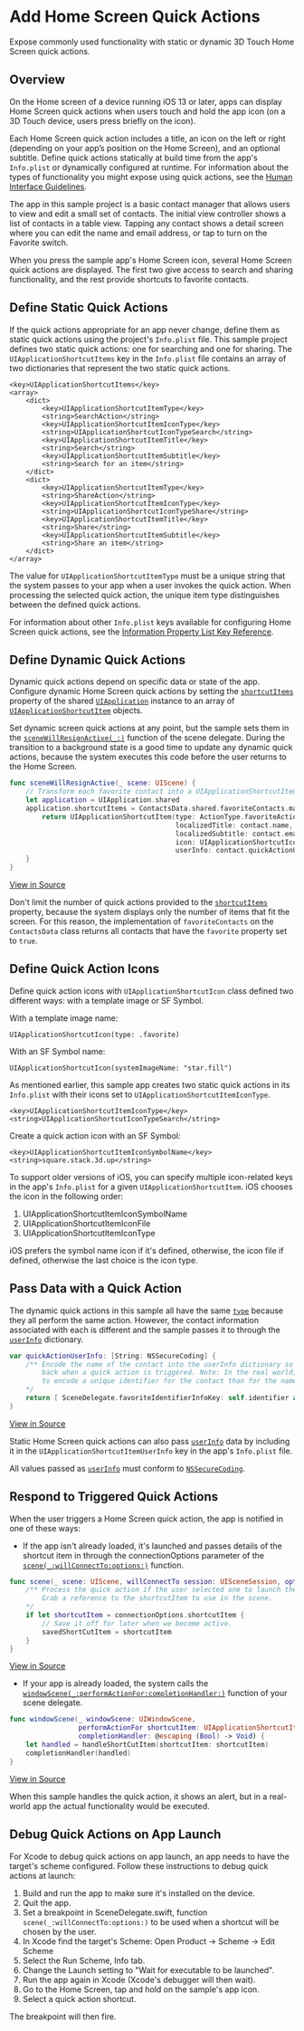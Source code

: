 # Add Home Screen Quick Actions

Expose commonly used functionality with static or dynamic 3D Touch Home Screen quick actions.

## Overview

On the Home screen of a device running iOS 13 or later, apps can display Home Screen quick actions when users touch and hold the app icon (on a 3D Touch device, users press briefly on the icon).

Each Home Screen quick action includes a title, an icon on the left or right (depending on your app’s position on the Home Screen), and an optional subtitle. Define quick actions statically at build time from the app's `Info.plist` or dynamically configured at runtime. For information about the types of functionality you might expose using quick actions, see the [Human Interface Guidelines](https://developer.apple.com/design/human-interface-guidelines/ios/extensions/home-screen-actions/). 

The app in this sample project is a basic contact manager that allows users to view and edit a small set of contacts. The initial view controller shows a list of contacts in a table view. Tapping any contact shows a detail screen where you can edit the name and email address, or tap to turn on the Favorite switch.

When you press the sample app's Home Screen icon, several Home Screen quick actions are displayed. The first two give access to search and sharing functionality, and the rest provide shortcuts to favorite contacts.

## Define Static Quick Actions

If the quick actions appropriate for an app never change, define them as static quick actions using the project's `Info.plist` file. This sample project defines two static quick actions: one for searching and one for sharing. The `UIApplicationShortcutItems` key in the `Info.plist` file contains an array of two dictionaries that represent the two static quick actions.

````
<key>UIApplicationShortcutItems</key>
<array>
    <dict>
        <key>UIApplicationShortcutItemType</key>
        <string>SearchAction</string>
        <key>UIApplicationShortcutItemIconType</key>
        <string>UIApplicationShortcutIconTypeSearch</string>
        <key>UIApplicationShortcutItemTitle</key>
        <string>Search</string>
        <key>UIApplicationShortcutItemSubtitle</key>
        <string>Search for an item</string>
    </dict>
    <dict>
        <key>UIApplicationShortcutItemType</key>
        <string>ShareAction</string>
        <key>UIApplicationShortcutItemIconType</key>
        <string>UIApplicationShortcutIconTypeShare</string>
        <key>UIApplicationShortcutItemTitle</key>
        <string>Share</string>
        <key>UIApplicationShortcutItemSubtitle</key>
        <string>Share an item</string>
    </dict>
</array>
````

The value for `UIApplicationShortcutItemType` must be a unique string that the system passes to your app when a user invokes the quick action. When processing the selected quick action, the unique item type distinguishes between the defined quick actions.

For information about other `Info.plist` keys available for configuring Home Screen quick actions, see the [Information Property List Key Reference](https://developer.apple.com/library/archive/documentation/General/Reference/InfoPlistKeyReference/Articles/iPhoneOSKeys.html#//apple_ref/doc/uid/TP40009252-SW36).

## Define Dynamic Quick Actions

Dynamic quick actions depend on specific data or state of the app. Configure dynamic Home Screen quick actions by setting the [`shortcutItems`](https://developer.apple.com/documentation/uikit/uiapplication/1623033-shortcutitems) property of the shared [`UIApplication`](https://developer.apple.com/documentation/uikit/uiapplication) instance to an array of [`UIApplicationShortcutItem`](https://developer.apple.com/documentation/uikit/uiapplicationshortcutitem) objects.

Set dynamic screen quick actions at any point, but the sample sets them in the [`sceneWillResignActive(_:)`](https://developer.apple.com/documentation/uikit/uiscenedelegate/3197919-scenewillresignactive) function of the scene delegate. During the transition to a background state is a good time to update any dynamic quick actions, because the system executes this code before the user returns to the Home Screen.

``` swift
func sceneWillResignActive(_ scene: UIScene) {
    // Transform each favorite contact into a UIApplicationShortcutItem.
    let application = UIApplication.shared
    application.shortcutItems = ContactsData.shared.favoriteContacts.map { contact -> UIApplicationShortcutItem in
        return UIApplicationShortcutItem(type: ActionType.favoriteAction.rawValue,
                                         localizedTitle: contact.name,
                                         localizedSubtitle: contact.email,
                                         icon: UIApplicationShortcutIcon(systemImageName: "star.fill"),
                                         userInfo: contact.quickActionUserInfo)
    }
}
```
[View in Source](x-source-tag://SceneWillResignActive)

Don't limit the number of quick actions provided to the [`shortcutItems`](https://developer.apple.com/documentation/uikit/uiapplication/1623033-shortcutitems) property, because the system displays only the number of items that fit the screen. For this reason, the implementation of `favoriteContacts` on the `ContactsData` class returns all contacts that have the `favorite` property set to `true`.

## Define Quick Action Icons

Define quick action icons with `UIApplicationShortcutIcon` class defined two different ways: with a template image or SF Symbol.

With a template image name:
````
UIApplicationShortcutIcon(type: .favorite)
````
With an SF Symbol name:
````
UIApplicationShortcutIcon(systemImageName: "star.fill")
````
As mentioned earlier, this sample app creates two static quick actions in its `Info.plist` with their icons set to `UIApplicationShortcutItemIconType`.
````
<key>UIApplicationShortcutItemIconType</key>
<string>UIApplicationShortcutIconTypeSearch</string>
````
Create a quick action icon with an SF Symbol:
````
<key>UIApplicationShortcutItemIconSymbolName</key>
<string>square.stack.3d.up</string>
````

To support older versions of iOS, you can specify multiple icon-related keys in the app's `Info.plist` for a given `UIApplicationShortcutItem`. iOS chooses the icon in the following order:

1. UIApplicationShortcutItemIconSymbolName
2. UIApplicationShortcutItemIconFile
3. UIApplicationShortcutItemIconType

iOS prefers the symbol name icon if it's defined, otherwise, the icon file if defined, otherwise the last choice is the icon type.

## Pass Data with a Quick Action

The dynamic quick actions in this sample all have the same [`type`](https://developer.apple.com/documentation/uikit/uiapplicationshortcutitem/1623382-type) because they all perform the same action. However, the contact information associated with each is different and the sample passes it to through the [`userInfo`](https://developer.apple.com/documentation/uikit/uiapplicationshortcutitem/1623370-userinfo) dictionary.

``` swift
var quickActionUserInfo: [String: NSSecureCoding] {
    /** Encode the name of the contact into the userInfo dictionary so it can be passed
        back when a quick action is triggered. Note: In the real world, it's more appropriate
        to encode a unique identifier for the contact than for the name.
    */
    return [ SceneDelegate.favoriteIdentifierInfoKey: self.identifier as NSSecureCoding ]
}
```
[View in Source](x-source-tag://QuickActionUserInfo)

Static Home Screen quick actions can also pass [`userInfo`](https://developer.apple.com/documentation/uikit/uiapplicationshortcutitem/1623370-userinfo) data by including it in the `UIApplicationShortcutItemUserInfo` key in the app's `Info.plist` file. 

All values passed as [`userInfo`](https://developer.apple.com/documentation/uikit/uiapplicationshortcutitem/1623370-userinfo) must conform to [`NSSecureCoding`](https://developer.apple.com/documentation/foundation/nssecurecoding). 

## Respond to Triggered Quick Actions

When the user triggers a Home Screen quick action, the app is notified in one of these ways:

* If the app isn't already loaded, it's launched and passes details of the shortcut item in through the connectionOptions parameter of the [`scene(_:willConnectTo:options:)`](https://developer.apple.com/documentation/uikit/uiscenedelegate/3197914-scene) function.

``` swift
func scene(_ scene: UIScene, willConnectTo session: UISceneSession, options connectionOptions: UIScene.ConnectionOptions) {
    /** Process the quick action if the user selected one to launch the app.
        Grab a reference to the shortcutItem to use in the scene.
    */
    if let shortcutItem = connectionOptions.shortcutItem {
        // Save it off for later when we become active.
        savedShortCutItem = shortcutItem
    }
}
```
[View in Source](x-source-tag://willConnectTo)

* If your app is already loaded, the system calls the [`windowScene(_:performActionFor:completionHandler:)`](https://developer.apple.com/documentation/uikit/uiwindowscenedelegate/3238088-windowscene) function of your scene delegate.

``` swift
func windowScene(_ windowScene: UIWindowScene,
                 performActionFor shortcutItem: UIApplicationShortcutItem,
                 completionHandler: @escaping (Bool) -> Void) {
    let handled = handleShortCutItem(shortcutItem: shortcutItem)
    completionHandler(handled)
}
```
[View in Source](x-source-tag://PerformAction)

When this sample handles the quick action, it shows an alert, but in a real-world app the actual functionality would be executed.

## Debug Quick Actions on App Launch

For Xcode to debug quick actions on app launch, an app needs to have the target's scheme configured. Follow these instructions to debug quick actions at launch:

1. Build and run the app to make sure it's installed on the device.
2. Quit the app.
3. Set a breakpoint in SceneDelegate.swift, function `scene(_:willConnectTo:options:)` to be used when a shortcut will be chosen by the user.
4. In Xcode find the target's Scheme: Open Product -> Scheme -> Edit Scheme
5. Select the Run Scheme, Info tab.
6. Change the Launch setting to "Wait for executable to be launched".
7. Run the app again in Xcode (Xcode's debugger will then wait).
8. Go to the Home Screen, tap and hold on the sample's app icon.
9. Select a quick action shortcut.

The breakpoint will then fire.
